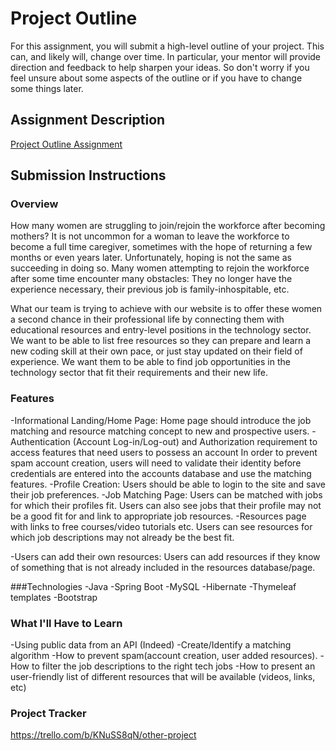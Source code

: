 # Project Outline
For this assignment, you will submit a high-level outline of your project. This can, and likely will, change over time. In particular, your mentor will provide direction and feedback to help sharpen your ideas. So don't worry if you feel unsure about some aspects of the outline or if you have to change some things later.

## Assignment Description
[Project Outline Assignment](https://education.launchcode.org/liftoff/modules/assignments/project-outline)

## Submission Instructions

### Overview
How many women are struggling to join/rejoin the workforce after becoming mothers? It is not uncommon for a woman to leave the workforce to become a full time caregiver, sometimes with the hope of returning a few months or even years later. Unfortunately, hoping is not the same as succeeding in doing so. Many women attempting to rejoin the workforce after some time encounter many obstacles: They no longer have the experience necessary, their previous job is family-inhospitable, etc.  

What our team is trying to achieve with our website is to offer these women a second chance in their professional life by connecting them with educational resources and entry-level positions in the technology sector. We want to be able to list free resources so they can prepare and learn a new coding skill at their own pace, or just stay updated on their field of experience. We want them to be able to find job opportunities in the technology sector that fit their requirements and their new life. 


### Features
-Informational Landing/Home Page:
	Home page should introduce the job matching and resource matching concept to new and prospective users. 
-Authentication (Account Log-in/Log-out) and Authorization requirement to access features that need users to possess an account
	In order to prevent spam account creation, users will need to validate their identity before credentials are entered into the accounts database and use the matching features.
-Profile Creation:
	Users should be able to login to the site and save their job preferences. 
-Job Matching Page:
Users can be matched with jobs for which their profiles fit. Users can also see jobs that their profile may not be a good fit for and link to appropriate job resources.
-Resources page with links to free courses/video tutorials etc.
	Users can see resources for which job descriptions may not already be the best fit.


-Users can add their own resources:
	Users can add resources if they know of something that is not already included in the resources database/page.

###Technologies
-Java
-Spring Boot
-MySQL
-Hibernate
-Thymeleaf templates
-Bootstrap


### What I'll Have to Learn
-Using public data from an API (Indeed)
-Create/Identify a matching algorithm
-How to prevent spam(account creation, user added resources).
-How to filter the job descriptions to the right tech jobs
-How to present an user-friendly list of different resources that will be available (videos, links, etc)

### Project Tracker
https://trello.com/b/KNuSS8qN/other-project

